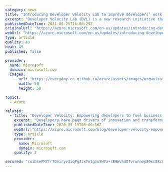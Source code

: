 ```yaml
---
category: news
title: "Introducing Developer Velocity Lab to improve developers’ work and well-being"
excerpt: "Developer Velocity Lab (DVL) is a new research initiative that includes contributions across Microsoft, its research labs and GitHub."
publishedDateTime: 2021-05-25T16:00:29Z
originalUrl: "https://azure.microsoft.com/en-us/updates/introducing-developer-velocity-lab-to-improve-developers-work-and-wellbeing/"
webUrl: "https://azure.microsoft.com/en-us/updates/introducing-developer-velocity-lab-to-improve-developers-work-and-wellbeing/"
type: article
quality: 49
heat: 49
published: false

provider:
  name: Microsoft
  domain: microsoft.com
  images:
    - url: "https://everyday-cc.github.io/azure/assets/images/organizations/microsoft.com-50x50.jpg"
      width: 50
      height: 50

topics:
  - Azure

related:
  - title: "Developer Velocity: Empowering developers to fuel business performance"
    excerpt: "Developers have been drivers of innovation and transformation for decades. They have pioneered innovation across countless industries and helped businesses weather tough conditions. Now, we are living in unprecedented times where organizations in every industry and sector are working to adjust to a new"
    publishedDateTime: 2020-05-19T08:00:16Z
    webUrl: "https://azure.microsoft.com/blog/developer-velocity-empowering-developers-to-fuel-business-performance/"
    type: article
    provider:
      name: Microsoft
      domain: microsoft.com
    quality: 2

secured: "cuibseFM7frTOniryv3iqPgJzxTn1gzoSH7a+rBHWvhdOTvrwnnmp89xc88c0bIa7EtrM/I/wdh/yEL9H5f7HwRNbsw+NJ+ikc+B8tKaPEISJFyuobeuAlch3/qN3hdj3hqBvGdfjEwdnZr9T1PBpYk5XI2j30YlfdoMvW2rRl8TGUcqCQBHNEj2krzLz32sAYM+fKW7he+Lqn5H+i3z+1r2h9ksNYSWQ6Gmjvs8OFnGH6sZ791Jsrvgmz4I/+/SZTMG1wC0H8GmKlMRav5cgkDSCW7Nm9CAqYSW9HTyN0KRTpXEJrrhyONxyJdsoPoBg1hRjzRBUqUztw0lHwXDzv9CZ8ZmnmuKwChj4GmDK1o=;7a4vtmO8ekuqiKFJoz6RZQ=="
---
```


